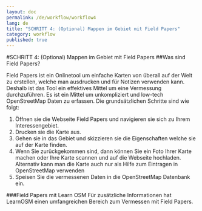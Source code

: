 ```yaml
---
layout: doc
permalink: /de/workflow/workflow4
lang: de
title: "SCHRITT 4: (Optional) Mappen im Gebiet mit Field Papers"
category: workflow
published: true
---
```


#SCHRITT 4: (Optional) Mappen im Gebiet mit Field Papers
##Was sind Field Papers?

Field Papers ist ein Onlinetool um einfache Karten von überall auf der Welt zu erstellen, welche man ausdrucken und für Notizen verwenden kann. Deshalb ist das Tool ein effektives Mittel um eine Vermessung durchzuführen. Es ist ein Mittel um unkompliziert und low-tech OpenStreetMap Daten zu erfassen. Die grundsätzlichen Schritte sind wie folgt:  

1. Öffnen sie die Webseite Field Papers und navigieren sie sich zu Ihrem Interessengebiet.
2. Drucken sie die Karte aus.
3. Gehen sie in das Gebiet und skizzieren sie die Eigenschaften welche sie auf der Karte finden.
4. Wenn Sie zurückgekommen sind, dann können Sie ein Foto Ihrer Karte machen oder Ihre Karte scannen und auf die Webseite hochladen. Alternativ kann man die Karte auch nur als Hilfe zum Eintragen in OpenStreetMap verwenden
5. Speisen Sie die vermessenen Daten in die OpenStreetMap Datenbank ein.


###Field Papers mit Learn OSM
Für zusätzliche Informationen hat LearnOSM einen umfangreichen Bereich zum Vermessen mit Field Papers.
